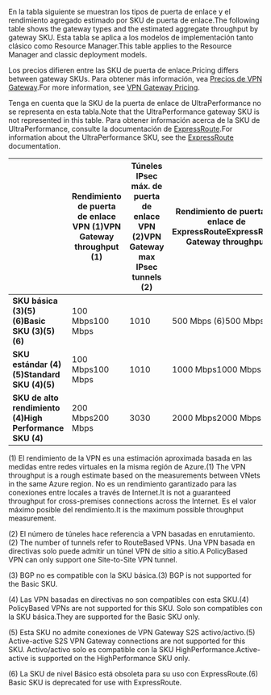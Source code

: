 <span data-ttu-id="1a08a-101">En la tabla siguiente se muestran los tipos de puerta de enlace y el rendimiento agregado estimado por SKU de puerta de enlace.</span><span class="sxs-lookup"><span data-stu-id="1a08a-101">The following table shows the gateway types and the estimated aggregate throughput by gateway SKU.</span></span> <span data-ttu-id="1a08a-102">Esta tabla se aplica a los modelos de implementación tanto clásico como Resource Manager.</span><span class="sxs-lookup"><span data-stu-id="1a08a-102">This table applies to the Resource Manager and classic deployment models.</span></span> 

<span data-ttu-id="1a08a-103">Los precios difieren entre las SKU de puerta de enlace.</span><span class="sxs-lookup"><span data-stu-id="1a08a-103">Pricing differs between gateway SKUs.</span></span> <span data-ttu-id="1a08a-104">Para obtener más información, vea [Precios de VPN Gateway](https://azure.microsoft.com/pricing/details/vpn-gateway).</span><span class="sxs-lookup"><span data-stu-id="1a08a-104">For more information, see [VPN Gateway Pricing](https://azure.microsoft.com/pricing/details/vpn-gateway).</span></span>

<span data-ttu-id="1a08a-105">Tenga en cuenta que la SKU de la puerta de enlace de UltraPerformance no se representa en esta tabla.</span><span class="sxs-lookup"><span data-stu-id="1a08a-105">Note that the UltraPerformance gateway SKU is not represented in this table.</span></span> <span data-ttu-id="1a08a-106">Para obtener información acerca de la SKU de UltraPerformance, consulte la documentación de [ExpressRoute](../articles/expressroute/expressroute-about-virtual-network-gateways.md).</span><span class="sxs-lookup"><span data-stu-id="1a08a-106">For information about the UltraPerformance SKU, see the [ExpressRoute](../articles/expressroute/expressroute-about-virtual-network-gateways.md) documentation.</span></span>

|  | <span data-ttu-id="1a08a-107">**Rendimiento de puerta de enlace VPN (1)**</span><span class="sxs-lookup"><span data-stu-id="1a08a-107">**VPN Gateway throughput (1)**</span></span> | <span data-ttu-id="1a08a-108">**Túneles IPsec máx. de puerta de enlace VPN (2)**</span><span class="sxs-lookup"><span data-stu-id="1a08a-108">**VPN Gateway max IPsec tunnels (2)**</span></span> | <span data-ttu-id="1a08a-109">**Rendimiento de puerta de enlace de ExpressRoute**</span><span class="sxs-lookup"><span data-stu-id="1a08a-109">**ExpressRoute Gateway throughput**</span></span> | <span data-ttu-id="1a08a-110">**Puerta de enlace de VPN y ExpressRoute coexisten**</span><span class="sxs-lookup"><span data-stu-id="1a08a-110">**VPN Gateway and ExpressRoute coexist**</span></span> |
| --- | --- | --- | --- | --- |
| <span data-ttu-id="1a08a-111">**SKU básica (3)(5)(6)**</span><span class="sxs-lookup"><span data-stu-id="1a08a-111">**Basic SKU (3)(5)(6)**</span></span> |<span data-ttu-id="1a08a-112">100 Mbps</span><span class="sxs-lookup"><span data-stu-id="1a08a-112">100 Mbps</span></span> |<span data-ttu-id="1a08a-113">10</span><span class="sxs-lookup"><span data-stu-id="1a08a-113">10</span></span> |<span data-ttu-id="1a08a-114">500 Mbps (6)</span><span class="sxs-lookup"><span data-stu-id="1a08a-114">500 Mbps (6)</span></span> |<span data-ttu-id="1a08a-115">No</span><span class="sxs-lookup"><span data-stu-id="1a08a-115">No</span></span> |
| <span data-ttu-id="1a08a-116">**SKU estándar (4)(5)**</span><span class="sxs-lookup"><span data-stu-id="1a08a-116">**Standard SKU (4)(5)**</span></span> |<span data-ttu-id="1a08a-117">100 Mbps</span><span class="sxs-lookup"><span data-stu-id="1a08a-117">100 Mbps</span></span> |<span data-ttu-id="1a08a-118">10</span><span class="sxs-lookup"><span data-stu-id="1a08a-118">10</span></span> |<span data-ttu-id="1a08a-119">1000 Mbps</span><span class="sxs-lookup"><span data-stu-id="1a08a-119">1000 Mbps</span></span> |<span data-ttu-id="1a08a-120">Sí</span><span class="sxs-lookup"><span data-stu-id="1a08a-120">Yes</span></span> |
| <span data-ttu-id="1a08a-121">**SKU de alto rendimiento (4)**</span><span class="sxs-lookup"><span data-stu-id="1a08a-121">**High Performance SKU (4)**</span></span> |<span data-ttu-id="1a08a-122">200 Mbps</span><span class="sxs-lookup"><span data-stu-id="1a08a-122">200 Mbps</span></span> |<span data-ttu-id="1a08a-123">30</span><span class="sxs-lookup"><span data-stu-id="1a08a-123">30</span></span> |<span data-ttu-id="1a08a-124">2000 Mbps</span><span class="sxs-lookup"><span data-stu-id="1a08a-124">2000 Mbps</span></span> |<span data-ttu-id="1a08a-125">Sí</span><span class="sxs-lookup"><span data-stu-id="1a08a-125">Yes</span></span> |


<span data-ttu-id="1a08a-126">(1) El rendimiento de la VPN es una estimación aproximada basada en las medidas entre redes virtuales en la misma región de Azure.</span><span class="sxs-lookup"><span data-stu-id="1a08a-126">(1) The VPN throughput is a rough estimate based on the measurements between VNets in the same Azure region.</span></span> <span data-ttu-id="1a08a-127">No es un rendimiento garantizado para las conexiones entre locales a través de Internet.</span><span class="sxs-lookup"><span data-stu-id="1a08a-127">It is not a guaranteed throughput for cross-premises connections across the Internet.</span></span> <span data-ttu-id="1a08a-128">Es el valor máximo posible del rendimiento.</span><span class="sxs-lookup"><span data-stu-id="1a08a-128">It is the maximum possible throughput measurement.</span></span>

<span data-ttu-id="1a08a-129">(2) El número de túneles hace referencia a VPN basadas en enrutamiento.</span><span class="sxs-lookup"><span data-stu-id="1a08a-129">(2) The number of tunnels refer to RouteBased VPNs.</span></span> <span data-ttu-id="1a08a-130">Una VPN basada en directivas solo puede admitir un túnel VPN de sitio a sitio.</span><span class="sxs-lookup"><span data-stu-id="1a08a-130">A PolicyBased VPN can only support one Site-to-Site VPN tunnel.</span></span>

<span data-ttu-id="1a08a-131">(3) BGP no es compatible con la SKU básica.</span><span class="sxs-lookup"><span data-stu-id="1a08a-131">(3) BGP is not supported for the Basic SKU.</span></span>

<span data-ttu-id="1a08a-132">(4) Las VPN basadas en directivas no son compatibles con esta SKU.</span><span class="sxs-lookup"><span data-stu-id="1a08a-132">(4) PolicyBased VPNs are not supported for this SKU.</span></span> <span data-ttu-id="1a08a-133">Solo son compatibles con la SKU básica.</span><span class="sxs-lookup"><span data-stu-id="1a08a-133">They are supported for the Basic SKU only.</span></span>

<span data-ttu-id="1a08a-134">(5) Esta SKU no admite conexiones de VPN Gateway S2S activo/activo.</span><span class="sxs-lookup"><span data-stu-id="1a08a-134">(5) Active-active S2S VPN Gateway connections are not supported for this SKU.</span></span> <span data-ttu-id="1a08a-135">Activo/activo solo es compatible con la SKU HighPerformance.</span><span class="sxs-lookup"><span data-stu-id="1a08a-135">Active-active is supported on the HighPerformance SKU only.</span></span>

<span data-ttu-id="1a08a-136">(6) La SKU de nivel Básico está obsoleta para su uso con ExpressRoute.</span><span class="sxs-lookup"><span data-stu-id="1a08a-136">(6) Basic SKU is deprecated for use with ExpressRoute.</span></span>
